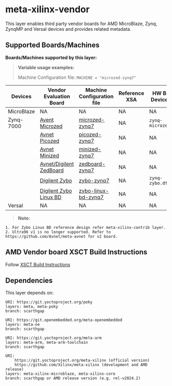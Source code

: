 # meta-xilinx-vendor

This layer enables third party vendor boards for AMD MicroBlaze, Zynq, ZynqMP and
Versal devices and provides related metadata.

## Supported Boards/Machines

**Boards/Machines supported by this layer:**

> **Variable usage examples:**
>
> Machine Configuration file: `MACHINE = "microzed-zynq7"`
>

| Devices    | Vendor Evaluation Board                                                                                           | Machine Configuration file                                   | Reference XSA    | HW Board Device tree | QEMU tested | HW tested |
|------------|-------------------------------------------------------------------------------------------------------------------|--------------------------------------------------------------|------------------|----------------------|-------------|-----------|
| MicroBlaze | NA                                                                                                                | NA                                                           | NA               | NA                   | No          | No        |
| Zynq-7000  | [Avent Microzed](https://www.xilinx.com/products/boards-and-kits/1-5lakcu.html)                                   | [microzed-zynq7](conf/machine/microzed-zynq7.conf)           | NA               | `zynq-microzed.dtb`  | No          | No        |
|            | [Avnet Picozed](https://www.xilinx.com/products/boards-and-kits/1-58nuel.html)                                    | [picozed-zynq7](conf/machine/picozed-zynq7.conf)             | NA               | NA                   | No          | No        |
|            | [Avnet Minized](https://www.xilinx.com/products/boards-and-kits/1-odbhjd.html)                                    | [minized-zynq7](conf/machine/minized-zynq7.conf)             | NA               | NA                   | No          | No        |
|            | [Avnet/Digilent ZedBoard](https://www.xilinx.com/products/boards-and-kits/1-8dyf-11.html)                         | [zedboard-zynq7](conf/machine/zedboard-zynq7.conf)           | NA               | NA                   | No          | No        |
|            | [Digilent Zybo](https://www.xilinx.com/support/university/boards-portfolio/xup-boards/DigilentZYBO.html)          | [zybo-zynq7](conf/machine/zybo-zynq7.conf)                   | NA               | `zynq-zybo.dtb`      | No          | No        |
|            | [Digilent Zybo Linux BD](https://www.xilinx.com/support/university/boards-portfolio/xup-boards/DigilentZYBO.html) | [zybo-linux-bd-zynq7](conf/machine/zybo-linux-bd-zynq7.conf) | NA               | NA                   | No          | No        |
| Versal     | NA                                                                                                                | NA                                                           | NA               | NA                   | NA          | NA        |

> **Note:** 
```
1. For Zybo Linux BD reference design refer meta-xilinx-contrib layer.
2. Ultra96 v1 is no longer supported. Refer to https://github.com/Avnet/meta-avnet for v2 board.
```

## AMD Vendor board XSCT Build Instructions

Follow [XSCT Build Instructions](https://github.com/Xilinx/meta-xilinx-tools/blob/master/README.xsct.bsp.md)

## Dependencies

This layer depends on:

	URI: https://git.yoctoproject.org/poky
	layers: meta, meta-poky
	branch: scarthgap

	URI: https://git.openembedded.org/meta-openembedded
	layers: meta-oe
	branch: scarthgap

	URI: https://git.yoctoproject.org/meta-arm
	layers: meta-arm, meta-arm-toolchain
	branch: scarthgap

	URI:
        https://git.yoctoproject.org/meta-xilinx (official version)
        https://github.com/Xilinx/meta-xilinx (development and AMD release)
	layers: meta-xilinx-microblaze, meta-xilinx-core
	branch: scarthgap or AMD release version (e.g. rel-v2024.2)

